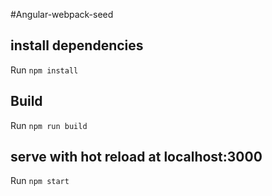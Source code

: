 #Angular-webpack-seed


## install dependencies
Run `npm install`


## Build
Run `npm run build`


## serve with hot reload at localhost:3000
Run `npm start`




